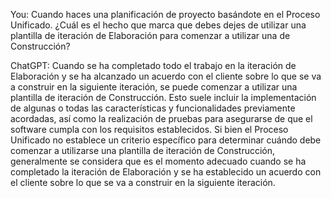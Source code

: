 You:
Cuando haces una planificación de proyecto basándote en el Proceso Unificado. ¿Cuál es el hecho que marca que debes dejes de utilizar una plantilla de iteración de Elaboración para comenzar a utilizar una de Construcción?

ChatGPT:
Cuando se ha completado todo el trabajo en la iteración de Elaboración y se ha alcanzado un acuerdo con el cliente sobre lo que se va a construir en la siguiente iteración, se puede comenzar a utilizar una plantilla de iteración de Construcción. Esto suele incluir la implementación de algunas o todas las características y funcionalidades previamente acordadas, así como la realización de pruebas para asegurarse de que el software cumpla con los requisitos establecidos. Si bien el Proceso Unificado no establece un criterio específico para determinar cuándo debe comenzar a utilizarse una plantilla de iteración de Construcción, generalmente se considera que es el momento adecuado cuando se ha completado la iteración de Elaboración y se ha establecido un acuerdo con el cliente sobre lo que se va a construir en la siguiente iteración.
